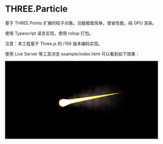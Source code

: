 # THREE.Particle
基于 THREE.Points 扩展的粒子对象。功能极致简单，很省性能，纯 GPU 渲染。

使用 Typescript 语言实现，使用 rollup 打包。

注意：本工程基于 Three.js 的 r156 版本编码实现。

使用 Live Server 等工具浏览 example/index.html 可以看到如下效果：


![Image text](./example/textures/illustation.png)
